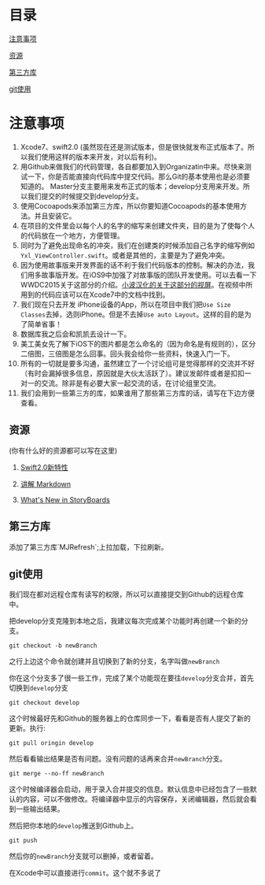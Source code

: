 # 目录

[注意事项](#zhiYiShiXiang)

[资源](#ziYuan)

[第三方库](#disanfang)

[git使用](#git)

<h1 id="zhiYiShiXiang">注意事项</h1>


1. Xcode7、swift2.0 (虽然现在还是测试版本，但是很快就发布正式版本了。所以我们使用这样的版本来开发，对以后有利)。
2. 用Github来做我们的代码管理，各自都要加入到Organizatin中来。尽快来测试一下，你是否能直接向代码库中提交代码。那么Git的基本使用也是必须要知道的。
Master分支主要用来发布正式的版本；develop分支用来开发。所以我们提交的时候提交到develop分支。
3. 使用Cocoapods来添加第三方库，所以你要知道Cocoapods的基本使用方法。并且安装它。
4. 在项目的文件里会以每个人的名字的缩写来创建文件夹，目的是为了使每个人的代码放在一个地方，方便管理。
5. 同时为了避免出现命名的冲突，我们在创建类的时候添加自己名字的缩写例如`Yxl_ViewController.swift`。或者是其他的，主要是为了避免冲突。
6. 因为使用故事版来开发界面的话不利于我们代码版本的控制。解决的办法，我们用多故事版开发。在iOS9中加强了对故事版的团队开发使用。可以去看一下WWDC2015关于这部分的介绍。[小波汉化的关于这部分的视屏](http://www.hcxy.me/course/43)。在视频中所用到的代码应该可以在Xcode7中的文档中找到。
7. 我们现在只去开发 iPhone设备的App，所以在项目中我们把`Use Size Classes`去掉，选则iPhone。但是不去掉`Use auto Layout`。这样的目的是为了简单省事！
8.  数据库我之后会和凯凯去设计一下。
10. 美工美女先了解下iOS下的图片都是怎么命名的（因为命名是有规则的），区分二倍图，三倍图是怎么回事。回头我会给你一些资料，快速入门一下。
11. 所有的一切就是要多沟通，虽然建立了一个讨论组可是觉得那样的交流并不好（有时会漏掉很多信息，原因就是大伙太活跃了）。建议发邮件或者是扣扣一对一的交流。除非是有必要大家一起交流的话，在讨论组里交流。
11. 我们会用到一些第三方的库，如果谁用了那些第三方库的话，请写在下边方便查看。

<h2 id="ziYuan">资源</h2>
(你有什么好的资源都可以写在这里)

1. [Swift2.0新特性](http://segmentfault.com/a/1190000002922232)

2. [讲解 Markdown](http://alfred-sun.github.io/blog/2015/01/10/markdown-syntax-documentation/)
3. [What's New in StoryBoards](http://www.hcxy.me/course/43)




<h2 id = "disanfang">第三方库</h2>
添加了第三方库`MJRefresh`;上拉加载，下拉刷新。

<h2 id="git">git使用</h2>
我们现在都对远程仓库有读写的权限，所以可以直接提交到Github的远程仓库中。

把develop分支克隆到本地之后，我建议每次完成某个功能时再创建一个新的分支。

`git checkout -b newBranch`

之行上边这个命令就创建并且切换到了新的分支，名字叫做`newBranch`

你在这个分支多了很一些工作，完成了某个功能现在要往`develop`分支合并，首先切换到`develop`分支

`git checkout develop`

这个时候最好先和Github的服务器上的仓库同步一下，看看是否有人提交了新的更新。执行:

`git pull oringin develop`

然后看看输出结果是否有问题。没有问题的话再来合并`newBranch`分支。

`git merge --no-ff newBranch`

这个时候编译器会启动，用于录入合并提交的信息。默认信息中已经包含了一些默认的内容，可以不做修改。将编译器中显示的内容保存，关闭编辑器，然后就会看到一些输出结果。

然后把你本地的`develop`推送到Github上。

`git push `

然后你的`newBranch`分支就可以删掉，或者留着。


在Xcode中可以直接进行`commit`。这个就不多说了
